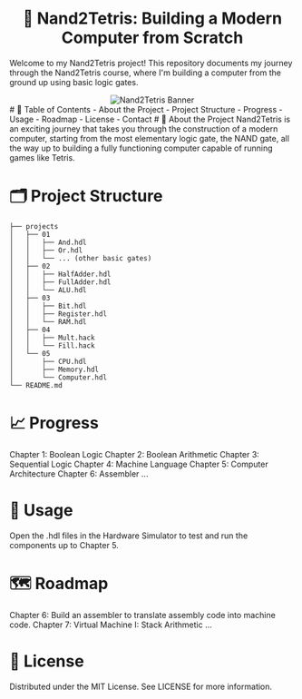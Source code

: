 # <center>🚀 Nand2Tetris: Building a Modern Computer from Scratch</center>

Welcome to my Nand2Tetris project! This repository documents my journey through the Nand2Tetris course, where I'm building a computer from the ground up using basic logic gates.

<center><img src="https://static.wixstatic.com/media/44046b_387f62dae530480dac9b1fa8f731bebf~mv2.png/v1/fill/w_640,h_206,al_c,q_85,usm_0.66_1.00_0.01,enc_auto/44046b_387f62dae530480dac9b1fa8f731bebf~mv2.png" alt="Nand2Tetris Banner" /></center>
# 🧭 Table of Contents
 - About the Project
 - Project Structure
 - Progress
 - Usage
 - Roadmap
 - License
 - Contact
# 🌟 About the Project
Nand2Tetris is an exciting journey that takes you through the construction of a modern computer, starting from the most elementary logic gate, the NAND gate, all the way up to building a fully functioning computer capable of running games like Tetris.

# 🗂️ Project Structure

```
├── projects
│   ├── 01
│   │   ├── And.hdl
│   │   ├── Or.hdl
│   │   └── ... (other basic gates)
│   ├── 02
│   │   ├── HalfAdder.hdl
│   │   ├── FullAdder.hdl
│   │   └── ALU.hdl
│   ├── 03
│   │   ├── Bit.hdl
│   │   ├── Register.hdl
│   │   └── RAM.hdl
│   ├── 04
│   │   ├── Mult.hack
│   │   └── Fill.hack
│   └── 05
│       ├── CPU.hdl
│       ├── Memory.hdl
│       └── Computer.hdl
└── README.md
```
# 📈 Progress
 Chapter 1: Boolean Logic
 Chapter 2: Boolean Arithmetic
 Chapter 3: Sequential Logic
 Chapter 4: Machine Language
 Chapter 5: Computer Architecture
 Chapter 6: Assembler
 ...
# 🚀 Usage
Open the .hdl files in the Hardware Simulator to test and run the components up to Chapter 5.

# 🗺️ Roadmap
Chapter 6: Build an assembler to translate assembly code into machine code.
Chapter 7: Virtual Machine I: Stack Arithmetic
...
# 📄 License
Distributed under the MIT License. See LICENSE for more information.


